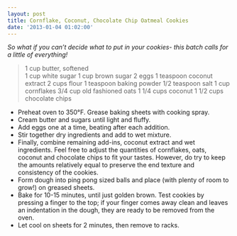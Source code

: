 ```yaml
---
layout: post
title: Cornflake, Coconut, Chocolate Chip Oatmeal Cookies
date: '2013-01-04 01:02:00'
---
```


*So what if you can’t decide what to put in your cookies- this batch calls for a little of everything!*

> 1 cup butter, softened  
1 cup white sugar
1 cup brown sugar
2 eggs
1 teaspoon coconut extract
2 cups flour
1 teaspoon baking powder
1/2 teaspoon salt
1 cup cornflakes
3/4 cup old fashioned oats
1 1/4 cups coconut
1 1/2 cups chocolate chips

* Preheat oven to 350°F. Grease baking sheets with cooking spray.
* Cream butter and sugars until light and fluffy.
* Add eggs one at a time, beating after each addition.
* Stir together dry ingredients and add to wet mixture.
* Finally, combine remaining add-ins, coconut extract and wet ingredients. Feel free to adjust the quantities of cornflakes, oats, coconut and chocolate chips to fit your tastes. However, do try to keep the amounts relatively equal to preserve the end texture and consistency of the cookies.
* Form dough into ping pong sized balls and place (with plenty of room to grow!) on greased sheets.
* Bake for 10-15 minutes, until just golden brown. Test cookies by pressing a finger to the top; if your finger comes away clean and leaves an indentation in the dough, they are ready to be removed from the oven.
* Let cool on sheets for 2 minutes, then remove to racks.